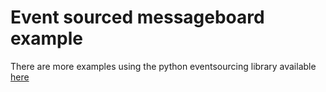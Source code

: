 # Event sourced messageboard example

There are more examples using the python eventsourcing library available [here](https://eventsourcing.readthedocs.io/en/latest/topics/examples.html)
